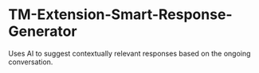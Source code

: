 # TM-Extension-Smart-Response-Generator
Uses AI to suggest contextually relevant responses based on the ongoing conversation.
